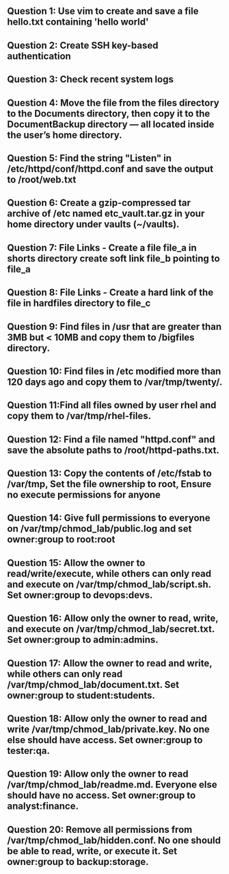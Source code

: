 ## Question 1: Use vim to create and save a file hello.txt containing 'hello world'

## Question 2: Create SSH key-based authentication

## Question 3: Check recent system logs

## Question 4: Move the file from the files directory to the Documents directory, then copy it to the DocumentBackup directory — all located inside the user’s home directory.

## Question 5: Find the string "Listen" in /etc/httpd/conf/httpd.conf and save the output to /root/web.txt

## Question 6: Create a gzip-compressed tar archive of /etc named etc_vault.tar.gz in your home directory under vaults (~/vaults).

## Question 7: File Links - Create a file file_a in shorts directory create soft link file_b pointing to file_a

## Question 8: File Links - Create a hard link of the file in hardfiles directory to file_c

## Question 9: Find files in /usr that are greater than 3MB but < 10MB and copy them to /bigfiles directory.

## Question 10: Find files in /etc modified more than 120 days ago and copy them to /var/tmp/twenty/.

## Question 11:Find all files owned by user rhel and copy them to /var/tmp/rhel-files.

## Question 12: Find a file named "httpd.conf" and save the absolute paths to /root/httpd-paths.txt.

## Question 13: Copy the contents of /etc/fstab to /var/tmp, Set the file ownership to root, Ensure no execute permissions for anyone

## Question 14: Give full permissions to everyone on /var/tmp/chmod_lab/public.log and set owner:group to root:root

## Question 15: Allow the owner to read/write/execute, while others can only read and execute on /var/tmp/chmod_lab/script.sh. Set owner:group to devops:devs.

## Question 16: Allow only the owner to read, write, and execute on /var/tmp/chmod_lab/secret.txt. Set owner:group to admin:admins.

## Question 17: Allow the owner to read and write, while others can only read /var/tmp/chmod_lab/document.txt. Set owner:group to student:students.

## Question 18: Allow only the owner to read and write /var/tmp/chmod_lab/private.key. No one else should have access. Set owner:group to tester:qa.

## Question 19: Allow only the owner to read /var/tmp/chmod_lab/readme.md. Everyone else should have no access. Set owner:group to analyst:finance.

## Question 20: Remove all permissions from /var/tmp/chmod_lab/hidden.conf. No one should be able to read, write, or execute it. Set owner:group to backup:storage.
